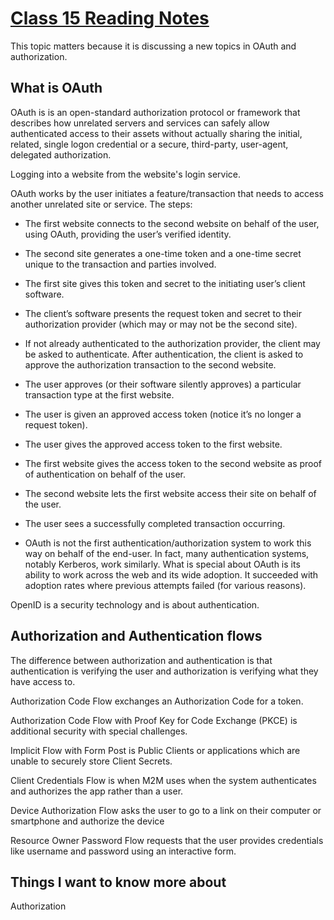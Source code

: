 # [Class 15 Reading Notes](https://github.com/snur206/reading-notes/blob/main/301/class15notes.md)

This topic matters because it is discussing a new topics in OAuth and authorization.

## What is OAuth

OAuth is is an open-standard authorization protocol or framework that describes how unrelated servers and services can safely allow authenticated access to their assets without actually sharing the initial, related, single logon credential or a secure, third-party, user-agent, delegated authorization.

Logging into a website from the website's login service. 

OAuth works by the user  initiates a feature/transaction that needs to access another unrelated site or service. The steps:

- The first website connects to the second website on behalf of the user, using OAuth, providing the user’s verified identity.

- The second site generates a one-time token and a one-time secret unique to the transaction and parties involved.

- The first site gives this token and secret to the initiating user’s client software.

- The client’s software presents the request token and secret to their authorization provider (which may or may not be the second site).

- If not already authenticated to the authorization provider, the client may be asked to authenticate. After authentication, the client is asked to approve the authorization transaction to the second website.

- The user approves (or their software silently approves) a particular transaction type at the first website.

- The user is given an approved access token (notice it’s no longer a request token).

- The user gives the approved access token to the first website.

- The first website gives the access token to the second website as proof of authentication on behalf of the user.

- The second website lets the first website access their site on behalf of the user.

- The user sees a successfully completed transaction occurring.

- OAuth is not the first authentication/authorization system to work this way on behalf of the end-user. In fact, many authentication systems, notably Kerberos, work similarly. What is special about OAuth is its ability to work across the web and its wide adoption. It succeeded with adoption rates where previous attempts failed (for various reasons).

OpenID is a security technology and is about authentication.

## Authorization and Authentication flows

The difference between authorization and authentication is that authentication is verifying the user and authorization is verifying what they have access to.

Authorization Code Flow exchanges an Authorization Code for a token.

Authorization Code Flow with Proof Key for Code Exchange (PKCE) is additional security with special challenges.  

Implicit Flow with Form Post is  Public Clients or applications which are unable to securely store Client Secrets. 

Client Credentials Flow is when M2M uses when the system authenticates and authorizes the app rather than a user.

Device Authorization Flow asks the user to go to a link on their computer or smartphone and authorize the device

Resource Owner Password Flow requests that the user provides credentials like username and password using an interactive form.

## Things I want to know more about

Authorization
